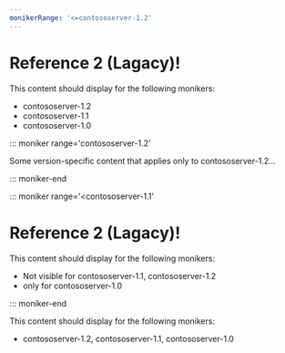 ```yaml
---
monikerRange: '<=contososerver-1.2'
---
```

# Reference 2 (Lagacy)!

This content should display for the following monikers:

* contososerver-1.2
* contososerver-1.1
* contososerver-1.0

::: moniker range='contososerver-1.2'

Some version-specific content that applies only to contososerver-1.2...

::: moniker-end

::: moniker range='<contososerver-1.1'

# Reference 2 (Lagacy)!

This content should display for the following monikers:

* Not visible for contososerver-1.1, contososerver-1.2
* only for contososerver-1.0

::: moniker-end

This content should display for the following monikers:

* contososerver-1.2,  contososerver-1.1,  contososerver-1.0
